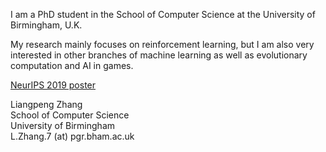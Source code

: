 I am a PhD student in the School of Computer Science at the University of Birmingham, U.K. 

My research mainly focuses on reinforcement learning, but I am also very interested in other branches of machine learning as well as evolutionary computation and AI in games.

[NeurIPS 2019 poster](../NIPS_poster.pdf)

Liangpeng Zhang <br />
School of Computer Science <br />
University of Birmingham <br />
L.Zhang.7 (at) pgr.bham.ac.uk
